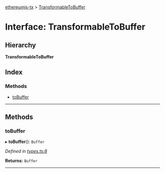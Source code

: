 [ethereumjs-tx](../README.md) > [TransformableToBuffer](../interfaces/transformabletobuffer.md)

# Interface: TransformableToBuffer

## Hierarchy

**TransformableToBuffer**

## Index

### Methods

- [toBuffer](transformabletobuffer.md#tobuffer)

---

## Methods

<a id="tobuffer"></a>

### toBuffer

▸ **toBuffer**(): `Buffer`

_Defined in [types.ts:8](https://github.com/ethereumjs/ethereumjs-vm/blob/2347a51/packages/tx/src/types.ts#L8)_

**Returns:** `Buffer`

---
